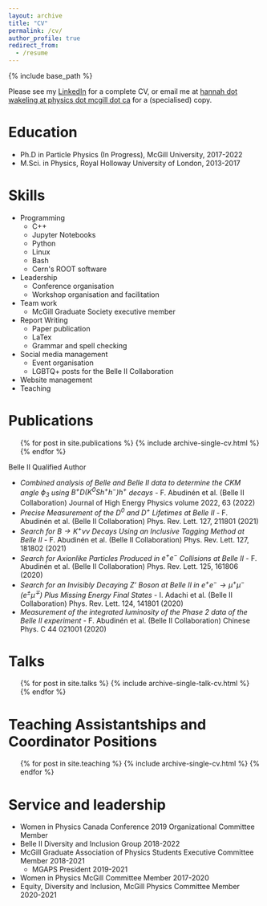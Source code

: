 ```yaml
---
layout: archive
title: "CV"
permalink: /cv/
author_profile: true
redirect_from:
  - /resume
---
```


{% include base_path %}

Please see my [LinkedIn](https://www.linkedin.com/in/hmwakeling/) for a complete CV, or email me at [hannah dot wakeling at physics dot mcgill dot ca](hannah.wakeling@physics.mcgill.ca) for a (specialised) copy.

Education
======
* Ph.D in Particle Physics (In Progress), McGill University, 2017-2022
* M.Sci. in Physics, Royal Holloway University of London, 2013-2017

Skills
======
* Programming
  * C++
  * Jupyter Notebooks
  * Python
  * Linux
  * Bash
  * Cern's ROOT software
* Leadership
  * Conference organisation
  * Workshop organisation and facilitation
* Team work
  * McGill Graduate Society executive member
* Report Writing
  * Paper publication
  * LaTex
  * Grammar and spell checking
* Social media management
  * Event organisation
  * LGBTQ+ posts for the Belle II Collaboration
* Website management
* Teaching

Publications
======
  <ul>{% for post in site.publications %}
    {% include archive-single-cv.html %}
  {% endfor %}</ul>
  
Belle II Qualified Author
* _Combined analysis of Belle and Belle II data to determine the CKM angle $\phi_3$ using $B^+ D(K^0 S h^ + h^-)h^+$ decays_ - F. Abudinén et al. (Belle II Collaboration) Journal of High Energy Physics volume 2022, 63 (2022)
* _Precise Measurement of the $D^0$ and $D^+$ Lifetimes at Belle II_ - F. Abudinén et al. (Belle II Collaboration) Phys. Rev. Lett. 127, 211801 (2021)
* _Search for $B \rightarrow K^+ \nu \nu$ Decays Using an Inclusive Tagging Method at Belle II_ - F. Abudinén et al. (Belle II Collaboration) Phys. Rev. Lett. 127, 181802 (2021)
* _Search for Axionlike Particles Produced in $e^+e^-$ Collisions at Belle II_ - F. Abudinén et al. (Belle II Collaboration) Phys. Rev. Lett. 125, 161806 (2020)
* _Search for an Invisibly Decaying $Z’$ Boson at Belle II in $e^+e^- \rightarrow \mu^+\mu^-(e^±\mu^∓)$ Plus Missing Energy Final States_ - I. Adachi et al. (Belle II Collaboration) Phys. Rev. Lett. 124, 141801 (2020)
* _Measurement of the integrated luminosity of the Phase 2 data of the Belle II experiment_ - F. Abudinén et al. (Belle II Collaboration) Chinese Phys. C 44 021001 (2020)
  
Talks
======
  <ul>{% for post in site.talks %}
    {% include archive-single-talk-cv.html %}
  {% endfor %}</ul>
  
Teaching Assistantships and Coordinator Positions
======
  <ul>{% for post in site.teaching %}
    {% include archive-single-cv.html %}
  {% endfor %}</ul>

Service and leadership
======
* Women in Physics Canada Conference 2019 Organizational Committee Member
* Belle II Diversity and Inclusion Group 2018-2022
* McGill Graduate Association of Physics Students Executive Committee Member 2018-2021
  * MGAPS President 2019-2021
* Women in Physics McGill Committee Member 2017-2020
* Equity, Diversity and Inclusion, McGill Physics Committee Member 2020-2021